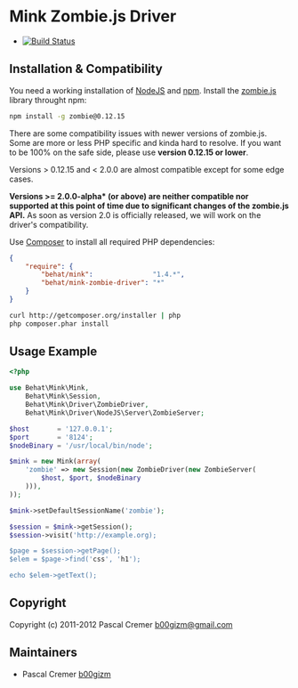 Mink Zombie.js Driver
=====================

- [![Build Status](https://secure.travis-ci.org/Behat/MinkZombieDriver.png?branch=master)](http://travis-ci.org/Behat/MinkZombieDriver)

Installation & Compatibility
----------------------------

You need a working installation of [NodeJS](http://nodejs.org/) and
[npm](https://npmjs.org/). Install the
[zombie.js](http://zombie.labnotes.org) library throught npm:

``` bash
npm install -g zombie@0.12.15
```

There are some compatibility issues with newer versions of zombie.js.
Some are more or less PHP specific and kinda hard to resolve. If you
want to be 100% on the safe side, please use __version 0.12.15 or
lower__. 

Versions > 0.12.15 and < 2.0.0 are almost compatible
except for some edge cases.

__Versions >= 2.0.0-alpha* (or above) are neither compatible nor
supported at this
point of time due to significant changes of the zombie.js API.__ As soon
as version 2.0 is officially released, we will work on the driver's
compatibility.

Use [Composer](http://getcomposer.org/) to install all required PHP dependencies:

``` json
{
    "require": {
        "behat/mink":               "1.4.*",
        "behat/mink-zombie-driver": "*"
    }
}
```

``` bash
curl http://getcomposer.org/installer | php
php composer.phar install
```

Usage Example
-------------

``` php
<?php

use Behat\Mink\Mink,
    Behat\Mink\Session,
    Behat\Mink\Driver\ZombieDriver,
    Behat\Mink\Driver\NodeJS\Server\ZombieServer;

$host       = '127.0.0.1';
$port       = '8124';
$nodeBinary = '/usr/local/bin/node';

$mink = new Mink(array(
    'zombie' => new Session(new ZombieDriver(new ZombieServer(
        $host, $port, $nodeBinary
    ))),
));

$mink->setDefaultSessionName('zombie');

$session = $mink->getSession();
$session->visit('http://example.org);

$page = $session->getPage();
$elem = $page->find('css', 'h1');

echo $elem->getText();
```

Copyright
---------

Copyright (c) 2011-2012 Pascal Cremer <b00gizm@gmail.com>

Maintainers
-----------

* Pascal Cremer [b00gizm](http://github.com/b00gizm)
